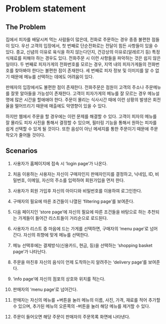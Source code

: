 # Problem statement

## The Problem


집에서 피자를 배달시켜 먹는 사람들이 많은데, 전화로 주문하는 경우 종종 불편한 점들이 있다. 우선 고객의 입장에서, 첫 번째로 단순전화로는 전달이 힘든 사항들이 있을 수 있다. 종교, 신념의 이유로 육식을 하지 않는다던지, 건강상의 이유로(알레르기 등) 특정 식재료를 피해야 하는 경우도 있다. 전화주문 시 이런 사항들을 파악하는 것은 쉽지 않은 일이다. 두 번째로 피자가게의 전화번호를 모르는 경우, 지역 내의 피자가게들의 전화번호를 찾아봐야 한다는 불편한 점이 존재한다. 세 번째로 피자 정보 및 이미지를 알 수 없기 때문에 메뉴를 선택하는 데에도 어려움이 있다.

판매자의 입장에서도 불편한 점이 존재한다. 전화주문은 점원이 고객의 주소나 주문메뉴를 잘못 알아들을 가능성이 존재한다. 고객이 피자가게의 메뉴를 잘 모르는 경우 메뉴설명에 많은 시간을 할애애야 한다. 주문이 몰리는 식사시간 때에 이런 상황의 발생은 회전율을 떨어뜨리기 때문에 매출에도 악영향이 있을 수 있다. 

하지만 웹에서 주문을 할 경우에는 이런 문제를 해결할 수 있다. 고객이 피자의 메뉴를 잘 몰라도 피자 사진을 통해서 결정할 수 있으며, 필터링 기능을 통해서 원하는 피자를 쉽게 선택할 수 있게 될 것이다. 또한 음성이 아닌 메세지를 통한 주문이기 때문에 주문착오가 줄어들 것이다.

 


## Scenarios
1. 사용자가 홈페이지에 접속 시 ‘login page’가 나온다. 
2. 처음 이용하는 사용자는 자신이 구매자인지 판매자인지를 결정하고, 닉네임, ID, 비밀번호, 이메일, 자신의 주소를 입력하여 회원가입을 먼저 한다. 
3. 사용자가 회원 가입후 자신의 아이디와 비밀번호를 이용하여 로그인한다. 


4. 구매자의 필요에 따른 조건들이 나열된 ‘filtering page’를 보여준다. 
5. 다음 페이지인 ‘store page’에 자신의 필요에 따른 조건들을 바탕으로 하는 추천되는 가게들이 들어간 리스트들이 거리순으로 로드된다. 
6. 사용자가 리스트 중 마음에 드는 가게를 선택하면, 구매자의 ‘menu page’로 넘어간다. 자신의 취향에 맞게 메뉴를 선택한다. 
7. 메뉴 선택후에는 결제방식(신용카드, 현금, 등)을 선택하는 ‘shopping basket page’가 나타난다. 
8. 주문을 마친후 자신의 음식이 언제 도착하는지 알려주는 ‘delivery page’를 보여준다. 


4. ‘info page’에 자신의 점포의 상호와 위치를 적는다. 
5. 판매자의 ‘menu page’로 넘어간다. 
6. 판매자는 자신의 메뉴를 +버튼을 눌러 메뉴의 이름, 사진, 가격, 재료를 적어 추가할 수 있으며, 추가된 메뉴의 오른쪽의 -버튼을 눌러 해당 메뉴를 제거할 수 있다. 
7. 주문이 들어오면 해당 주문이 판매자의 주문목록 화면에 나타낸다.

